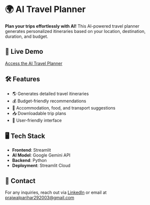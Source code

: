 # 🌍 AI Travel Planner

**Plan your trips effortlessly with AI!** This AI-powered travel planner generates personalized itineraries based on your location, destination, duration, and budget.

## 🚀 Live Demo
[Access the AI Travel Planner](https://ai-travel-planner-app.streamlit.app/)

## 🛠️ Features
- 🌎 Generates detailed travel itineraries
- 💰 Budget-friendly recommendations
- 🏨 Accommodation, food, and transport suggestions
- 📥 Downloadable trip plans
- 📍 User-friendly interface

## 🖥️ Tech Stack
- **Frontend**: Streamlit
- **AI Model**: Google Gemini API
- **Backend**: Python
- **Deployment**: Streamlit Cloud

## 📧 Contact
For any inquiries, reach out via [LinkedIn](https://www.linkedin.com/in/prajwal-parihar-557586228/) or email at prajwalparihar292003@gmail.com

